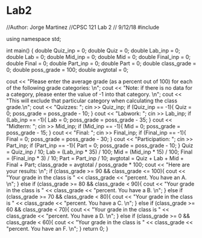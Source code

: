 # Lab2
//Author: Jorge Martinez
//CPSC 121 Lab 2
// 9/12/18
#include<iostream>

using namespace std;

int main()
{
  double Quiz_inp = 0;
  double Quiz = 0;
  double Lab_inp = 0;
  double Lab = 0;
  double Mid_inp = 0;
  double Mid = 0;
  double Final_inp = 0;
  double Final = 0;
  double Part_inp = 0;
  double Part = 0;
  double class_grade = 0;
  double poss_grade = 100;
  double avgtotal = 0;

  cout << "Please enter the average grade (as a percent out of 100) for each of the following grade categories: \n";
  cout << "Note: if there is no data for a category, please enter the value of -1 into that category. \n";
  cout << "This will exclude that particular category when calculating the class grade.\n";
  cout << "Quizzes: ";
  cin >> Quiz_inp;
  if (Quiz_inp == -1){
    Quiz = 0;
    poss_grade = poss_grade - 10;
  }
  cout << "Labwork: ";
  cin >> Lab_inp;
  if (Lab_inp == -1){
    Lab = 0;
    poss_grade = poss_grade - 35;
  }
  cout << "Midterm: ";
  cin >> Mid_inp;
  if (Mid_inp == -1){
    Mid = 0;
    poss_grade = poss_grade - 15;
  }
  cout << "Final: ";
  cin >> Final_inp;
  if (Final_inp == -1){
    Final = 0;
    poss_grade = poss_grade - 30;
  }
  cout << "Participation: ";
  cin >> Part_inp;
  if (Part_inp == -1){
    Part = 0;
    poss_grade = poss_grade - 10;
  }
  Quiz = Quiz_inp / 10;
  Lab = (Lab_inp * 35) / 100;
  Mid = (Mid_inp * 15) / 100;
  Final = (Final_inp * 3) / 10;
  Part = Part_inp / 10;
  avgtotal = Quiz + Lab + Mid + Final + Part;
  class_grade  = avgtotal / poss_grade * 100;
  cout << "Here are your results: \n";
  if (class_grade >= 90 && class_grade <= 100){
    cout << "Your grade in the class is " << class_grade << "percent. You have an A. \n";
  }
  else if (class_grade >= 80 && class_grade < 90){
    cout << "Your grade in the class is " << class_grade << "percent. You have a B. \n";
  }
  else if (class_grade >= 70 && class_grade < 80){
    cout << "Your grade in the class is " << class_grade << "percent. You have a C. \n";
  }
  else if (class_grade >= 60 && class_grade < 70){
    cout << "Your grade in the class is " << class_grade << "percent. You have a D. \n";
  }
  else if (class_grade >= 0 && class_grade < 60){
    cout << "Your grade in the class is " << class_grade << "percent. You have an F. \n";
  }
  return 0;
}
